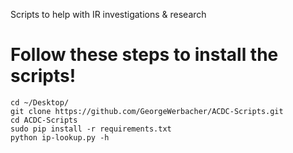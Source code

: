 Scripts to help with IR investigations &amp; research

# Follow these steps to install the scripts!
```
cd ~/Desktop/
git clone https://github.com/GeorgeWerbacher/ACDC-Scripts.git
cd ACDC-Scripts
sudo pip install -r requirements.txt
python ip-lookup.py -h 
```

